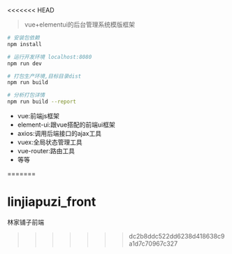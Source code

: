 <<<<<<< HEAD
> vue+elementui的后台管理系统模版框架

``` bash
# 安装包依赖
npm install

# 运行开发环境 localhost:8080
npm run dev

# 打包生产环境,目标目录dist
npm run build

# 分析打包详情
npm run build --report
```

 - vue:前端js框架
 - element-ui:跟vue搭配的前端ui框架
 - axios:调用后端接口的ajax工具
 - vuex:全局状态管理工具
 - vue-router:路由工具
 - 等等

=======
# linjiapuzi_front
林家铺子前端
>>>>>>> dc2b8ddc522dd6238d418638c9a1d7c70967c327
